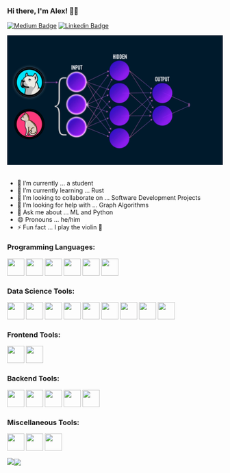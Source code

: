 ### Hi there, I'm Alex! 👋🏼 

[![Medium Badge](https://img.shields.io/badge/medium-%2312100E.svg?&style=for-square&logo=medium&logoColor=white)](https://medium.com/@lavaalex3)
[![Linkedin Badge](https://img.shields.io/badge/-LinkedIn-0e76a8?style=flat-square&logo=Linkedin&logoColor=white)](https://www.linkedin.com/in/alexlavaee/)

<kbd>
<img src="images/ML.gif"/>
</kbd>

<br>
</br>

- 🔭 I’m currently ... a student 
- 🌱 I’m currently learning ... Rust
- 👯 I’m looking to collaborate on ... Software Development Projects
- 🤔 I’m looking for help with ... Graph Algorithms
- 💬 Ask me about ... ML and Python
- 😄 Pronouns ... he/him
- ⚡ Fun fact ... I play the violin 🎻

<h3 align="left">Programming Languages:</h3>
<p align="left"> 
  <img src="https://cdn.jsdelivr.net/gh/devicons/devicon/icons/python/python-original.svg" style="width:40px;height:40px;"/>
  <img src="https://cdn.jsdelivr.net/gh/devicons/devicon/icons/java/java-original.svg" style="width:40px;height:40px;"/>
  <img src="https://raw.githubusercontent.com/actions/starter-workflows/main/icons/rust.svg" style="width:40px;height:40px;"/>
  <img src="https://cdn.jsdelivr.net/gh/devicons/devicon/icons/javascript/javascript-original.svg" style="width:40px;height:40px;"/>
  <img src="https://cdn.jsdelivr.net/gh/devicons/devicon/icons/html5/html5-original.svg" style="width:40px;height:40px;"/>
  <img src="https://cdn.jsdelivr.net/gh/devicons/devicon/icons/css3/css3-original.svg" style="width:40px;height:40px;"/>
</p>

<h3 align="left">Data Science Tools:</h3>
<p align="left">
  <img src="https://cdn.jsdelivr.net/gh/devicons/devicon/icons/pytorch/pytorch-original.svg" style="width:40px;height:40px;"/>
  <img src="https://cdn.jsdelivr.net/gh/devicons/devicon/icons/tensorflow/tensorflow-original.svg" style="width:40px;height:40px;"/>
  <img src="https://upload.wikimedia.org/wikipedia/commons/0/05/Scikit_learn_logo_small.svg" style="width:40px;height:40px;"/>
  <img src="https://cdn.jsdelivr.net/gh/devicons/devicon/icons/numpy/numpy-original.svg" style="width:40px;height:40px;"/>
  <img src="https://raw.githubusercontent.com/valohai/ml-logos/master/scipy.svg" style="width:40px;height:40px;"/>
  <img src="https://cdn.jsdelivr.net/gh/devicons/devicon/icons/pandas/pandas-original.svg" style="width:40px;height:40px;"/>
  <img src="https://upload.wikimedia.org/wikipedia/commons/0/01/Created_with_Matplotlib-logo.svg" style="width:40px;height:40px;"/>
  <img src="https://raw.githubusercontent.com/gilbarbara/logos/master/logos/seaborn-icon.svg" style="width:40px;height:40px;"/>
  <img src="https://cdn.jsdelivr.net/gh/devicons/devicon/icons/opencv/opencv-original.svg" style="width:40px;height:40px;"/>
</p>

<h3 align="left">Frontend Tools:</h3>
<p align="left">
  <img src="https://cdn.jsdelivr.net/gh/devicons/devicon/icons/tailwindcss/tailwindcss-plain.svg" style="width:40px;height:40px;"/>
  <img src="https://cdn.jsdelivr.net/gh/devicons/devicon/icons/react/react-original.svg" style="width:40px;height:40px;"/>
</p>
          
<h3 align="left">Backend Tools:</h3>
<p align="left">
  <img src="https://cdn.jsdelivr.net/gh/devicons/devicon/icons/fastapi/fastapi-original.svg" style="width:40px;height:40px;"/>
  <img src="https://cdn.jsdelivr.net/gh/devicons/devicon/icons/flask/flask-original.svg" style="width:40px;height:40px;"/>
  <img src="https://cdn.jsdelivr.net/gh/devicons/devicon/icons/nodejs/nodejs-original.svg" style="width:40px;height:40px;"/>
  <img src="https://cdn.jsdelivr.net/gh/devicons/devicon/icons/docker/docker-plain.svg" style="width:40px;height:40px;"/>     
  <img src="https://www.vectorlogo.zone/logos/getpostman/getpostman-icon.svg" style="width:40px;height:40px;"/>     
</p>

<h3 align="left">Miscellaneous Tools:</h3>
<p align="left">
  <img src="https://cdn.jsdelivr.net/gh/devicons/devicon/icons/git/git-original.svg" style="width:40px;height:40px;"/> 
  <img src="https://cdn.jsdelivr.net/gh/devicons/devicon/icons/latex/latex-original.svg" style="width:40px;height:40px;"/>
  <img src="https://www.vectorlogo.zone/logos/markdown-here/markdown-here-icon.svg" style="width:40px;height:40px;"/>    
</p>

<img align="left" height="180em" src="https://github-readme-stats.lavaman131.vercel.app/api?username=lavaman131&show_icons=true&theme=tokyonight&hide_border=true&&count_private=true&include_all_commits=true" align="center"/>
<img align="center" height="180em" src="https://github-readme-stats.lavaman131.vercel.app/api/top-langs/?username=lavaman131&show_icons=true&theme=tokyonight&hide_border=true&layout=compact&langs_count=8" align="center"/>
</p>


<!--
**lavaman131/lavaman131** is a ✨ _special_ ✨ repository because its `README.md` (this file) appears on your GitHub profile.

